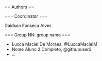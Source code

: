 == Authors ==

=== Coordinator ===

Daidson Fonseca Alves

=== Group NN: group name ===

* Lucca Maciel De Moraes, @LuccaMacielM
* Nome Aluno 2 Completo, @githubuser2
* ...

